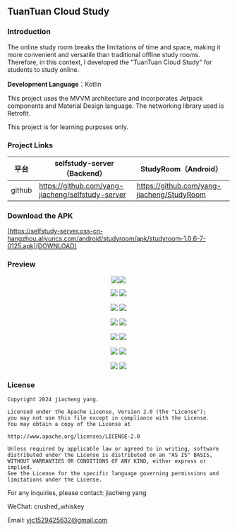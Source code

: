 ## TuanTuan Cloud Study

### Introduction

The online study room breaks the limitations of time and space, making it more convenient and versatile than traditional offline study rooms. Therefore, in this context, I developed the "TuanTuan Cloud Study" for students to study online.

**Development Language**：Kotlin

This project uses the MVVM architecture and incorporates Jetpack components and Material Design language. The networking library used is Retrofit.

This project is for learning purposes only.



### Project Links

| 平台     | selfstudy-server（Backend）                   | StudyRoom（Android）              |
|--------| ------------------------------------------ | ----------------------------------- |
| github | https://github.com/yang-jiacheng/selfstudy-server | https://github.com/yang-jiacheng/StudyRoom |




### Download the APK

[https://selfstudy-server.oss-cn-hangzhou.aliyuncs.com/android/studyroom/apk/studyroom-1.0.6-7-0125.apk](DOWNLOAD)


### Preview

<center>
    <img src="https://selfstudy-server.oss-cn-hangzhou.aliyuncs.com/android/presentation/login.jpg"  /><img src="https://selfstudy-server.oss-cn-hangzhou.aliyuncs.com/android/presentation/index.jpg"  />
</center>

<center>
<figure>
<img src="https://selfstudy-server.oss-cn-hangzhou.aliyuncs.com/android/presentation/rank.jpg" />
<img src="https://selfstudy-server.oss-cn-hangzhou.aliyuncs.com/android/presentation/statistics.jpg" />
</figure>
</center>

<center>
<figure>
<img src="https://selfstudy-server.oss-cn-hangzhou.aliyuncs.com/android/presentation/record.jpg" />
<img src="https://selfstudy-server.oss-cn-hangzhou.aliyuncs.com/android/presentation/library.jpg" />
</figure>
</center>

<center>
<figure>
<img src="https://selfstudy-server.oss-cn-hangzhou.aliyuncs.com/android/presentation/librarydetail.jpg" />
<img src="https://selfstudy-server.oss-cn-hangzhou.aliyuncs.com/android/presentation/studying.jpg" />
</figure>
</center>

<center>
<figure>
<img src="https://selfstudy-server.oss-cn-hangzhou.aliyuncs.com/android/presentation/plan.jpg" />
<img src="https://selfstudy-server.oss-cn-hangzhou.aliyuncs.com/android/presentation/personalcenter.jpg" />
</figure>
</center>

<center>
<figure>
<img src="https://selfstudy-server.oss-cn-hangzhou.aliyuncs.com/android/presentation/note.jpg" />
<img src="https://selfstudy-server.oss-cn-hangzhou.aliyuncs.com/android/presentation/editinfo.jpg" />
</figure>
</center>

<center>
<figure>
<img src="https://selfstudy-server.oss-cn-hangzhou.aliyuncs.com/android/presentation/feedback.jpg" />
<img src="https://selfstudy-server.oss-cn-hangzhou.aliyuncs.com/android/presentation/setting.jpg" />
</figure>
</center>

### License

```license
Copyright 2024 jiacheng yang.

Licensed under the Apache License, Version 2.0 (the "License");
you may not use this file except in compliance with the License.
You may obtain a copy of the License at

http://www.apache.org/licenses/LICENSE-2.0

Unless required by applicable law or agreed to in writing, software
distributed under the License is distributed on an "AS IS" BASIS,
WITHOUT WARRANTIES OR CONDITIONS OF ANY KIND, either express or implied.
See the License for the specific language governing permissions and
limitations under the License.
```

For any inquiries, please contact: jiacheng yang

WeChat: crushed_whiskey

Email: yjc1529425632@gmail.com